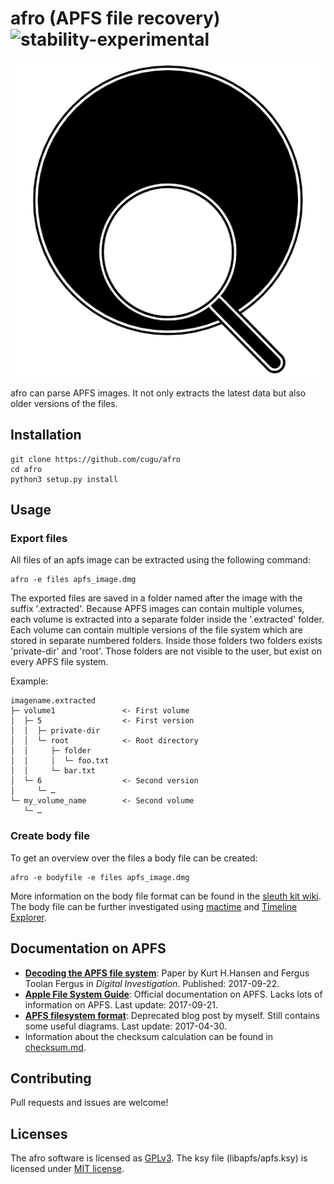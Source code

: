 # afro (APFS file recovery) ![stability-experimental](https://img.shields.io/badge/stability-experimental-orange.svg)

![afro logo](logo/afro.png)

afro can parse APFS images. It not only extracts the latest data but also older versions of the files.

## Installation

    git clone https://github.com/cugu/afro
    cd afro
    python3 setup.py install

## Usage

### Export files

All files of an apfs image can be extracted using the following command:

    afro -e files apfs_image.dmg

The exported files are saved in a folder named after the image with the suffix '.extracted'. Because APFS images can contain multiple volumes, each volume is extracted into a separate folder inside the '.extracted' folder. Each volume can contain multiple versions of the file system which are stored in separate numbered folders. Inside those folders two folders exists 'private-dir' and 'root'. Those folders are not visible to the user, but exist on every APFS file system.

Example:

    imagename.extracted
    ├─ volume1               <- First volume
    │  ├─ 5                  <- First version
    │  │  ├─ private-dir
    │  │  └─ root            <- Root directory
    │  │     ├─ folder
    │  │     │  └─ foo.txt
    │  │     └─ bar.txt
    │  └─ 6                  <- Second version
    │     └─ …
    └─ my_volume_name        <- Second volume
       └─ …

### Create body file

To get an overview over the files a body file can be created:

    afro -e bodyfile -e files apfs_image.dmg

More information on the body file format can be found in the [sleuth kit wiki](https://wiki.sleuthkit.org/index.php?title=Body_file). The body file can be further investigated using [mactime](https://wiki.sleuthkit.org/index.php?title=Mactime) and [Timeline Explorer](https://ericzimmerman.github.io/).


## Documentation on APFS

 - [**Decoding the APFS file system**](http://www.sciencedirect.com/science/article/pii/S1742287617301408): Paper by Kurt H.Hansen and Fergus Toolan Fergus in _Digital Investigation_. Published: 2017-09-22.
 - [**Apple File System Guide**](https://developer.apple.com/library/content/documentation/FileManagement/Conceptual/APFS_Guide/Introduction/Introduction.html): Official documentation on APFS. Lacks lots of information on APFS. Last update: 2017-09-21.
 - [**APFS filesystem format**](https://blog.cugu.eu/post/apfs/): Deprecated blog post by myself. Still contains some useful diagrams. Last update: 2017-04-30.
 - Information about the checksum calculation can be found in [checksum.md](docs/checksum.md).


## Contributing
Pull requests and issues are welcome!

## Licenses
The afro software is licensed as [GPLv3](licences/gpl-3.0.txt).
The ksy file (libapfs/apfs.ksy) is licensed under [MIT license](licences/mit.txt).

